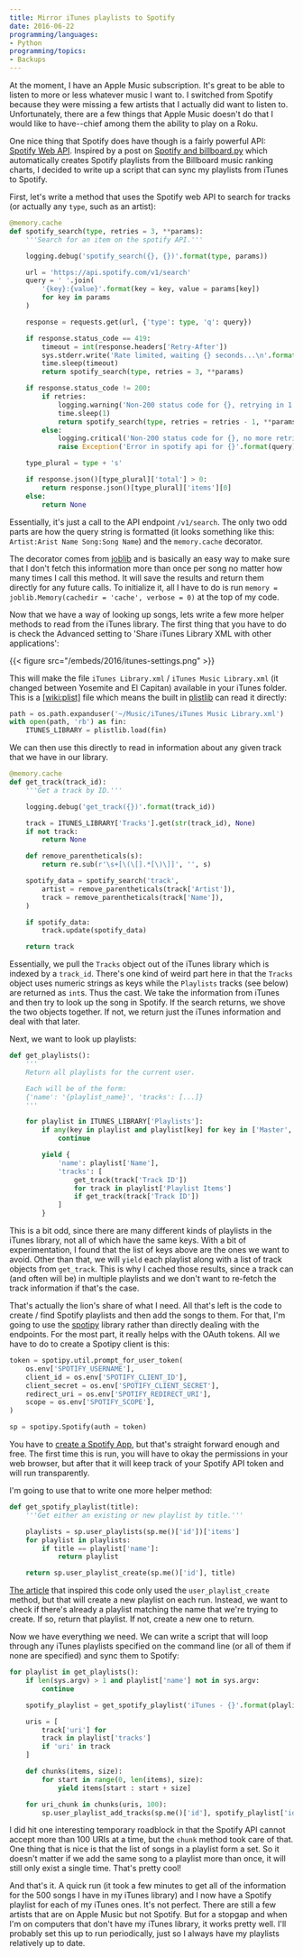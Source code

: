 ```yaml
---
title: Mirror iTunes playlists to Spotify
date: 2016-06-22
programming/languages:
- Python
programming/topics:
- Backups
---
```

At the moment, I have an Apple Music subscription. It's great to be able to listen to more or less whatever music I want to. I switched from Spotify because they were missing a few artists that I actually did want to listen to. Unfortunately, there are a few things that Apple Music doesn't do that I would like to have--chief among them the ability to play on a Roku.

One nice thing that Spotify does have though is a fairly powerful API: <a href="https://developer.spotify.com/web-api/">Spotify Web API</a>. Inspired by a post on <a href="http://aguo.us/writings/spotify-billboard.html">Spotify and billboard.py</a> which automatically creates Spotify playlists from the Billboard music ranking charts, I decided to write up a script that can sync my playlists from iTunes to Spotify.

<!--more-->

First, let's write a method that uses the Spotify web API to search for tracks (or actually any `type`, such as an artist):

```python
@memory.cache
def spotify_search(type, retries = 3, **params):
    '''Search for an item on the spotify API.'''

    logging.debug('spotify_search({}, {})'.format(type, params))

    url = 'https://api.spotify.com/v1/search'
    query = ' '.join(
        '{key}:{value}'.format(key = key, value = params[key])
        for key in params
    )

    response = requests.get(url, {'type': type, 'q': query})

    if response.status_code == 419:
        timeout = int(response.headers['Retry-After'])
        sys.stderr.write('Rate limited, waiting {} seconds...\n'.format(timeout))
        time.sleep(timeout)
        return spotify_search(type, retries = 3, **params)

    if response.status_code != 200:
        if retries:
            logging.warning('Non-200 status code for {}, retrying in 1 second...\n'.format(query))
            time.sleep(1)
            return spotify_search(type, retries = retries - 1, **params)
        else:
            logging.critical('Non-200 status code for {}, no more retries'.format(query))
            raise Exception('Error in spotify api for {}'.format(query))

    type_plural = type + 's'

    if response.json()[type_plural]['total'] > 0:
        return response.json()[type_plural]['items'][0]
    else:
        return None
```

Essentially, it's just a call to the API endpoint `/v1/search`. The only two odd parts are how the query string is formatted (it looks something like this: `Artist:Arist Name Song:Song Name`) and the `memory.cache` decorator.

The decorator comes from <a href="https://pypi.python.org/pypi/joblib">joblib</a> and is basically an easy way to make sure that I don't fetch this information more than once per song no matter how many times I call this method. It will save the results and return them directly for any future calls. To initialize it, all I have to do is run `memory = joblib.Memory(cachedir = 'cache', verbose = 0)` at the top of my code.

Now that we have a way of looking up songs, lets write a few more helper methods to read from the iTunes library. The first thing that you have to do is check the Advanced setting to 'Share iTunes Library XML with other applications':

{{< figure src="/embeds/2016/itunes-settings.png" >}}

This will make the file `iTunes Library.xml` / `iTunes Music Library.xml` (it changed between Yosemite and El Capitan) available in your iTunes folder. This is a [[wiki:plist]]() file which means the built in <a href="https://docs.python.org/2/library/plistlib.html">plistlib</a> can read it directly:

```python
path = os.path.expanduser('~/Music/iTunes/iTunes Music Library.xml')
with open(path, 'rb') as fin:
    ITUNES_LIBRARY = plistlib.load(fin)
```

We can then use this directly to read in information about any given track that we have in our library.

```python
@memory.cache
def get_track(track_id):
    '''Get a track by ID.'''

    logging.debug('get_track({})'.format(track_id))

    track = ITUNES_LIBRARY['Tracks'].get(str(track_id), None)
    if not track:
        return None

    def remove_parentheticals(s):
        return re.sub(r'\s+[\(\[].*[\)\]]', '', s)

    spotify_data = spotify_search('track',
        artist = remove_parentheticals(track['Artist']),
        track = remove_parentheticals(track['Name']),
    )

    if spotify_data:
        track.update(spotify_data)

    return track
```

Essentially, we pull the `Tracks` object out of the iTunes library which is indexed by a `track_id`. There's one kind of weird part here in that the `Tracks` object uses numeric strings as keys while the `Playlists` tracks (see below) are returned as `int`s. Thus the cast. We take the information from iTunes and then try to look up the song in Spotify. If the search returns, we shove the two objects together. If not, we return just the iTunes information and deal with that later.

Next, we want to look up playlists:

```python
def get_playlists():
    '''
    Return all playlists for the current user.

    Each will be of the form:
    {'name': '{playlist_name}', 'tracks': [...]}
    '''

    for playlist in ITUNES_LIBRARY['Playlists']:
        if any(key in playlist and playlist[key] for key in ['Master', 'Movies', 'TV Shows', 'Podcasts', 'iTunesU', 'Audiobooks']):
            continue

        yield {
            'name': playlist['Name'],
            'tracks': [
                get_track(track['Track ID'])
                for track in playlist['Playlist Items']
                if get_track(track['Track ID'])
            ]
        }
```

This is a bit odd, since there are many different kinds of playlists in the iTunes library, not all of which have the same keys. With a bit of experimentation, I found that the list of keys above are the ones we want to avoid. Other than that, we will `yield` each playlist along with a list of track objects from `get_track`. This is why I cached those results, since a track can (and often will be) in multiple playlists and we don't want to re-fetch the track information if that's the case.

That's actually the lion's share of what I need. All that's left is the code to create / find Spotify playlists and then add the songs to them. For that, I'm going to use the <a href="https://github.com/plamere/spotipy">spotipy</a> library rather than directly dealing with the endpoints. For the most part, it really helps with the OAuth tokens. All we have to do to create a Spotipy client is this:

```python
token = spotipy.util.prompt_for_user_token(
    os.env['SPOTIFY_USERNAME'],
    client_id = os.env['SPOTIFY_CLIENT_ID'],
    client_secret = os.env['SPOTIFY_CLIENT_SECRET'],
    redirect_uri = os.env['SPOTIFY_REDIRECT_URI'],
    scope = os.env['SPOTIFY_SCOPE'],
)

sp = spotipy.Spotify(auth = token)
```

You have to <a href="https://developer.spotify.com/my-applications/#!/applications">create a Spotify App</a>, but that's straight forward enough and free. The first time this is run, you will have to okay the permissions in your web browser, but after that it will keep track of your Spotify API token and will run transparently.

I'm going to use that to write one more helper method:

```python
def get_spotify_playlist(title):
    '''Get either an existing or new playlist by title.'''

    playlists = sp.user_playlists(sp.me()['id'])['items']
    for playlist in playlists:
        if title == playlist['name']:
            return playlist

    return sp.user_playlist_create(sp.me()['id'], title)
```

<a href="http://aguo.us/writings/spotify-billboard.html">The article</a> that inspired this code only used the `user_playlist_create` method, but that will create a new playlist on each run. Instead, we want to check if there's already a playlist matching the name that we're trying to create. If so, return that playlist. If not, create a new one to return.

Now we have everything we need. We can write a script that will loop through any iTunes playlists specified on the command line (or all of them if none are specified) and sync them to Spotify:

```python
for playlist in get_playlists():
    if len(sys.argv) > 1 and playlist['name'] not in sys.argv:
        continue

    spotify_playlist = get_spotify_playlist('iTunes - {}'.format(playlist['name']))

    uris = [
        track['uri'] for
        track in playlist['tracks']
        if 'uri' in track
    ]

    def chunks(items, size):
        for start in range(0, len(items), size):
            yield items[start : start + size]

    for uri_chunk in chunks(uris, 100):
        sp.user_playlist_add_tracks(sp.me()['id'], spotify_playlist['id'], uri_chunk)
```

I did hit one interesting temporary roadblock in that the Spotify API cannot accept more than 100 URIs at a time, but the `chunk` method took care of that. One thing that is nice is that the list of songs in a playlist form a set. So it doesn't matter if we add the same song to a playlist more than once, it will still only exist a single time. That's pretty cool!

And that's it. A quick run (it took a few minutes to get all of the information for the 500 songs I have in my iTunes library) and I now have a Spotify playlist for each of my iTunes ones. It's not perfect. There are still a few artists that are on Apple Music but not Spotify. But for a stopgap and when I'm on computers that don't have my iTunes library, it works pretty well. I'll probably set this up to run periodically, just so I always have my playlists relatively up to date. 
